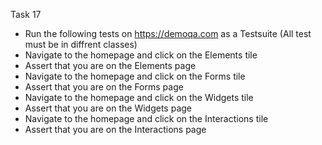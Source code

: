 Task 17
* Run the following tests on https://demoqa.com   as a Testsuite (All test must be in diffrent classes)
* Navigate to the homepage and click on the Elements tile
*  Assert that you are on the Elements page
* Navigate to the homepage and click on the Forms tile
* Assert that you are on the Forms page
* Navigate to the homepage and click on the Widgets tile
* Assert that you are on the Widgets page
* Navigate to the homepage and click on the Interactions tile
* Assert that you are on the Interactions page
